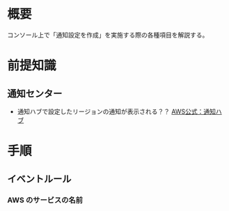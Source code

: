 # 概要
コンソール上で「通知設定を作成」を実施する際の各種項目を解説する。  

# 前提知識
## 通知センター
- 通知ハブで設定したリージョンの通知が表示される？？
[AWS公式：通知ハブ](https://aws.amazon.com/jp/blogs/news/new-set-up-your-aws-notifications-in-one-place/)

# 手順
## イベントルール
### AWS のサービスの名前



